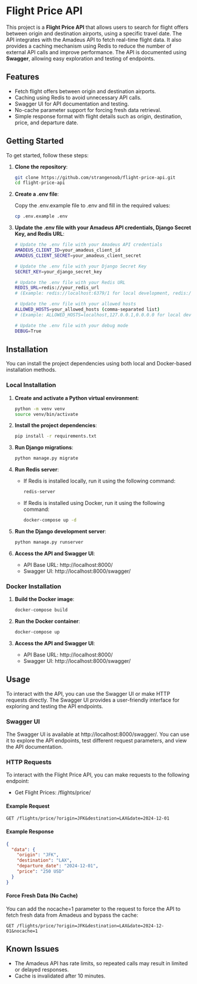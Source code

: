 # Flight Price API

This project is a **Flight Price API** that allows users to search for flight offers between origin and destination airports, using a specific travel date. The API integrates with the Amadeus API to fetch real-time flight data. It also provides a caching mechanism using Redis to reduce the number of external API calls and improve performance. The API is documented using **Swagger**, allowing easy exploration and testing of endpoints.

## Features

- Fetch flight offers between origin and destination airports.
- Caching using Redis to avoid unnecessary API calls.
- Swagger UI for API documentation and testing.
- No-cache parameter support for forcing fresh data retrieval.
- Simple response format with flight details such as origin, destination, price, and departure date.

## Getting Started

To get started, follow these steps:

1. **Clone the repository**:

   ```bash
   git clone https://github.com/strangenoob/flight-price-api.git
   cd flight-price-api
   ```

2. **Create a .env file**:

   Copy the .env.example file to .env and fill in the required values:

   ```bash
   cp .env.example .env
   ```

3. **Update the .env file with your Amadeus API credentials, Django Secret Key, and Redis URL**:

   ```bash
   # Update the .env file with your Amadeus API credentials
   AMADEUS_CLIENT_ID=your_amadeus_client_id
   AMADEUS_CLIENT_SECRET=your_amadeus_client_secret

   # Update the .env file with your Django Secret Key
   SECRET_KEY=your_django_secret_key

   # Update the .env file with your Redis URL
   REDIS_URL=redis://your_redis_url
   # (Example: redis://localhost:6379/1 for local development, redis://redis:6379/1 for docker-compose, etc.)

   # Update the .env file with your allowed hosts
   ALLOWED_HOSTS=your_allowed_hosts (comma-separated list)
   # (Example: ALLOWED_HOSTS=localhost,127.0.0.1,0.0.0.0 for local development, ALLOWED_HOSTS=0.0.0.0 for docker-compose, etc.)

   # Update the .env file with your debug mode
   DEBUG=True
   ```

## Installation

You can install the project dependencies using both local and Docker-based installation methods.

### Local Installation

1. **Create and activate a Python virtual environment**:

   ```bash
   python -m venv venv
   source venv/bin/activate
   ```

2. **Install the project dependencies**:

   ```bash
   pip install -r requirements.txt
   ```

3. **Run Django migrations**:

   ```bash
   python manage.py migrate
   ```

4. **Run Redis server**:

   - If Redis is installed locally, run it using the following command:

     ```bash
     redis-server
     ```

   - If Redis is installed using Docker, run it using the following command:

     ```bash
     docker-compose up -d
     ```

5. **Run the Django development server**:

   ```bash
   python manage.py runserver
   ```

6. **Access the API and Swagger UI**:

   - API Base URL: http://localhost:8000/
   - Swagger UI: http://localhost:8000/swagger/

### Docker Installation

1. **Build the Docker image**:

   ```bash
   docker-compose build
   ```

2. **Run the Docker container**:

   ```bash
   docker-compose up
   ```

3. **Access the API and Swagger UI**:

   - API Base URL: http://localhost:8000/
   - Swagger UI: http://localhost:8000/swagger/

## Usage

To interact with the API, you can use the Swagger UI or make HTTP requests directly. The Swagger UI provides a user-friendly interface for exploring and testing the API endpoints.

### Swagger UI

The Swagger UI is available at http://localhost:8000/swagger/. You can use it to explore the API endpoints, test different request parameters, and view the API documentation.

### HTTP Requests

To interact with the Flight Price API, you can make requests to the following endpoint:

- Get Flight Prices: /flights/price/

#### Example Request

```http
GET /flights/price/?origin=JFK&destination=LAX&date=2024-12-01
```

#### Example Response

```json
{
  "data": {
    "origin": "JFK",
    "destination": "LAX",
    "departure_date": "2024-12-01",
    "price": "250 USD"
  }
}
```

#### Force Fresh Data (No Cache)

You can add the nocache=1 parameter to the request to force the API to fetch fresh data from Amadeus and bypass the cache:

```http
GET /flights/price/?origin=JFK&destination=LAX&date=2024-12-01&nocache=1
```

## Known Issues

- The Amadeus API has rate limits, so repeated calls may result in limited or delayed responses.
- Cache is invalidated after 10 minutes.
